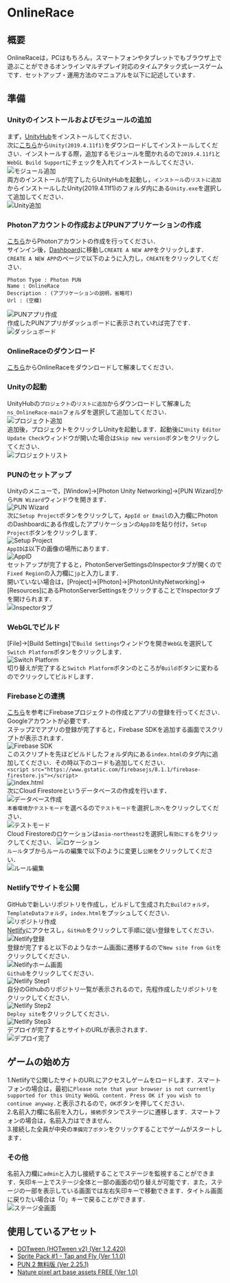 # OnlineRace

## 概要

OnlineRaceは，PCはもちろん，スマートフォンやタブレットでもブラウザ上で遊ぶことができるオンラインマルチプレイ対応のタイムアタック式レースゲームです．セットアップ・運用方法のマニュアルを以下に記述しています．

## 準備

### Unityのインストールおよびモジュールの追加

まず，[UnityHub](https://unity3d.com/jp/get-unity/download)をインストールしてください．  
次に[こちら](https://unity3d.com/unity/qa/lts-releases)から`Unity(2019.4.11f1)`をダウンロードしてインストールしてください．インストールする際，追加するモジュールを聞かれるので`2019.4.11f1`と`WebGL Build Support`にチェックを入れてインストールしてください．  
![モジュール追加](https://user-images.githubusercontent.com/56796881/100954445-eb3cf680-3557-11eb-8927-f8a0e4fa550e.png)  
両方のインストールが完了したらUnityHubを起動し，`インストール`の`リストに追加`からインストールしたUnity(2019.4.11f1)のフォルダ内にある`Unity.exe`を選択して追加してください．  
![Unity追加](https://user-images.githubusercontent.com/56796881/100958718-2fcc9000-3560-11eb-82b9-51a67b2a7d21.png)  

### Photonアカウントの作成およびPUNアプリケーションの作成

[こちら](https://www.photonengine.com/)からPhotonアカウントの作成を行ってください．  
サインイン後，[Dashboard](https://dashboard.photonengine.com/)に移動し`CREATE A NEW APP`をクリックします．  
`CREATE A NEW APP`のページで以下のように入力し，`CREATE`をクリックしてください．  

```
Photon Type : Photon PUN  
Name : OnlineRace  
Description : (アプリケーションの説明，省略可)  
Url : (空欄)  
```

![PUNアプリ作成](https://user-images.githubusercontent.com/56796881/100954448-ebd58d00-3557-11eb-9b74-d7d49cac0f35.png)  
作成したPUNアプリがダッシュボードに表示されていれば完了です．  
![ダッシュボード](https://user-images.githubusercontent.com/56796881/100954451-ec6e2380-3557-11eb-8673-ec3681b923b7.png)  

### OnlineRaceのダウンロード

[こちら](https://github.com/igakilab/ns_OnlineRace)からOnlineRaceをダウンロードして解凍してください．  

### Unityの起動

UnityHubの`プロジェクト`の`リストに追加`からダウンロードして解凍した`ns_OnlineRace-main`フォルダを選択して追加してください．  
![プロジェクト追加](https://user-images.githubusercontent.com/56796881/100958716-2f33f980-3560-11eb-9587-0d2d52edbd28.png)  
追加後，プロジェクトをクリックしUnityを起動します．起動後に`Unity Editor Update Check`ウィンドウが開いた場合は`Skip new version`ボタンをクリックしてください．  
![プロジェクトリスト](https://user-images.githubusercontent.com/56796881/100954455-ed06ba00-3557-11eb-9b8e-7bd576dd29d2.png)  

### PUNのセットアップ

Unityのメニューで，[Window]->[Photon Unity Networking]->[PUN Wizard]から`PUN Wizard`ウィンドウを開きます．  
![PUN Wizard](https://user-images.githubusercontent.com/56796881/100954457-ed06ba00-3557-11eb-81a8-e11c8a4d0938.png)  
次に`Setup Project`ボタンをクリックして，`AppId or Email`の入力欄にPhotonのDashboardにある作成したアプリケーションの`AppID`を貼り付け，`Setup Project`ボタンをクリックします．  
![Setup Project](https://user-images.githubusercontent.com/56796881/100970970-66fb6b00-3579-11eb-90d9-a6250b0a0914.png)  
`AppID`は以下の画像の場所にあります．  
![AppID](https://user-images.githubusercontent.com/56796881/100954458-ed9f5080-3557-11eb-9fc0-5fb09f0ec482.png)  
セットアップが完了すると，PhotonServerSettingsのInspectorタブが開くので`Fixed Region`の入力欄に`jp`と入力します．  
開いていない場合は，[Project]->[Photon]->[PhotonUnityNetworking]->[Resources]にあるPhotonServerSettingsをクリックすることでInspectorタブを開けられます．  
![Inspectorタブ](https://user-images.githubusercontent.com/56796881/100954463-ee37e700-3557-11eb-9aa0-bce8b25b285c.png)  

### WebGLでビルド

[File]->[Build Settings]で`Build Settings`ウィンドウを開き`WebGL`を選択して`Switch Platform`ボタンをクリックします．  
![Switch Platform](https://user-images.githubusercontent.com/56796881/100954466-ee37e700-3557-11eb-83c8-b5dbd99df265.png)  
切り替えが完了すると`Switch Platform`ボタンのところが`Build`ボタンに変わるのでクリックしてビルドします．  

### Firebaseとの連携

[こちら](https://firebase.google.com/docs/web/setup?hl=ja)を参考にFirebaseプロジェクトの作成とアプリの登録を行ってください．Googleアカウントが必要です．  
ステップ2でアプリの登録が完了すると，Firebase SDKを追加する画面でスクリプトが表示されます．  
![Firebase SDK](https://user-images.githubusercontent.com/56796881/100954418-e415e880-3557-11eb-9872-4df9483bf912.png)  
このスクリプトを先ほどビルドしたフォルダ内にある`index.html`の<body>タグ内に追加してください．その時以下のコードも追加してください．  
`<script src="https://www.gstatic.com/firebasejs/8.1.1/firebase-firestore.js"></script>`  
![index.html](https://user-images.githubusercontent.com/56796881/100954422-e5dfac00-3557-11eb-9636-8508ad998ddd.png)  
次にCloud Firestoreというデータベースの作成を行います．  
![データベース作成](https://user-images.githubusercontent.com/56796881/100954426-e6784280-3557-11eb-8d28-bd7de5c22c2f.png)  
`本番環境`か`テストモード`を選べるので`テストモード`を選択し`次へ`をクリックしてください．  
![テストモード](https://user-images.githubusercontent.com/56796881/100954428-e710d900-3557-11eb-9b60-f1e6b8eb4488.png)  
Cloud Firestoreのロケーションは`asia-northeast2`を選択し`有効にする`をクリックしてください．
![ロケーション](https://user-images.githubusercontent.com/56796881/100955256-87b3c880-3559-11eb-891e-e479962d8914.png)  
`ルール`タブからルールの編集で以下のように変更し`公開`をクリックしてください．  
![ルール編集](https://user-images.githubusercontent.com/56796881/100954429-e7a96f80-3557-11eb-9a5c-f72402bb1a54.png)  

### Netlifyでサイトを公開  

GitHubで新しいリポジトリを作成し，ビルドして生成された`Buildフォルダ`，`TemplateDataフォルダ`，`index.html`をプッシュしてください．  
![リポジトリ作成](https://user-images.githubusercontent.com/56796881/100954431-e8420600-3557-11eb-8ad0-5c5448f7738f.png)  
[Netlify](https://app.netlify.com/)にアクセスし，`GitHub`をクリックして手順に従い登録をしてください．  
![Netlify登録](https://user-images.githubusercontent.com/56796881/100954432-e8420600-3557-11eb-8650-eff713c9a563.png)  
登録が完了すると以下のようなホーム画面に遷移するので`New site from Git`をクリックしてください．  
![Netlifyホーム画面](https://user-images.githubusercontent.com/56796881/100954434-e8da9c80-3557-11eb-875a-4f1d28b74238.png)  
`Github`をクリックしてください．  
![Netlify Step1](https://user-images.githubusercontent.com/56796881/100954436-e8da9c80-3557-11eb-8ebd-11fb8d34a9ea.png)  
自分のGithubのリポジトリ一覧が表示されるので，先程作成したリポジトリをクリックしてください．  
![Netlify Step2](https://user-images.githubusercontent.com/56796881/100954437-e9733300-3557-11eb-9e40-a1e680b928cc.png)  
`Deploy site`をクリックしてください．  
![Netlify Step3](https://user-images.githubusercontent.com/56796881/100954439-ea0bc980-3557-11eb-9afa-38fd9148f531.png)  
デプロイが完了するとサイトのURLが表示されます．  
![デプロイ完了](https://user-images.githubusercontent.com/56796881/100954442-ea0bc980-3557-11eb-915d-1f043e89a729.png)  

## ゲームの始め方

1.Netlifyで公開したサイトのURLにアクセスしゲームをロードします．スマートフォンの場合は，最初に`Please note that your browser is not currently supported for this Unity WebGL content. Press OK if you wish to continue anyway.`と表示されるので，`OK`ボタンを押してください．  
2.名前入力欄に名前を入力し，`接続`ボタンでステージに遷移します．スマートフォンの場合は，名前入力はできません．  
3.接続した全員が中央の`準備完了ボタン`をクリックすることでゲームがスタートします．  

### その他

名前入力欄に`admin`と入力し接続することでステージを監視することができます．矢印キー上でステージ全体と一部の画面の切り替えが可能です．また，ステージの一部を表示している画面では左右矢印キーで移動できます．タイトル画面に戻りたい場合は「0」キーで戻ることができます．  
![ステージ全画面](https://user-images.githubusercontent.com/56796881/100954443-eaa46000-3557-11eb-8e59-892a5fba7ae5.png)    

## 使用しているアセット

- [DOTween (HOTween v2) (Ver 1.2.420)](https://assetstore.unity.com/packages/tools/animation/dotween-hotween-v2-27676)  
- [Sprite Pack #1 - Tap and Fly (Ver 1.1.0)](https://assetstore.unity.com/packages/2d/characters/sprite-pack-1-tap-and-fly-21454)  
- [PUN 2 無料版 (Ver 2.25.1)](https://assetstore.unity.com/packages/tools/network/pun-2-free-119922)  
- [Nature pixel art base assets FREE (Ver 1.0)](https://assetstore.unity.com/packages/2d/environments/nature-pixel-art-base-assets-free-151370)  
